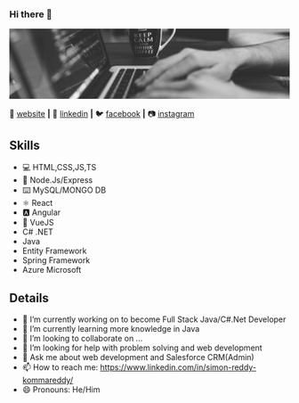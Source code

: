 ### Hi there 👋

<img width="900" alt="coding-pic" src="https://github.com/simonreddy2001/simonreddy2001/blob/main/coding-pic.jpeg">

🏡 [website][website] **|** 
👔 [linkedin][linkedin] **|** 
🐦 [facebook][facebook] **|** 
📷 [instagram][instagram] 


[website]: https://simonreddy-portfolio.netlify.app/
[linkedin]: https://www.linkedin.com/in/simon-reddy-kommareddy
[facebook]: https://www.facebook.com/simonreddy.kommareddy
[instagram]: https://www.instagram.com/simonreddy2001


## Skills

* 💻 HTML,CSS,JS,TS
* 🎒 Node.Js/Express
* ⌨️ MySQL/MONGO DB
* ⚛️ React
* 🅰️ Angular
* 🔻 VueJS
* C# .NET
* Java
* Entity Framework
* Spring Framework
* Azure Microsoft

## Details

- 🔭 I’m currently working on to become Full Stack Java/C#.Net Developer
- 🌱 I’m currently learning more knowledge in Java
- 👯 I’m looking to collaborate on ...
- 🤔 I’m looking for help with problem solving and web development
- 💬 Ask me about web development and Salesforce CRM(Admin)
- 📫 How to reach me: https://www.linkedin.com/in/simon-reddy-kommareddy/
- 😄 Pronouns: He/Him
<!--
**simonreddy2001/simonreddy2001** is a ✨ _special_ ✨ repository because its `README.md` (this file) appears on your GitHub profile.

Here are some ideas to get you started:


- ⚡ Fun fact: ...
-->
